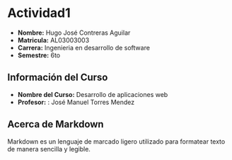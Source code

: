 # Actividad1

- **Nombre:** Hugo José Contreras Aguilar 
- **Matricula:** AL03003003
- **Carrera:** Ingenieria en desarrollo de software
- **Semestre:** 6to 

## Información del Curso

- **Nombre del Curso:** Desarrollo de aplicaciones web
- **Profesor:** :  José Manuel Torres Mendez

## Acerca de Markdown

Markdown es un lenguaje de marcado ligero utilizado para formatear texto de manera sencilla y legible.